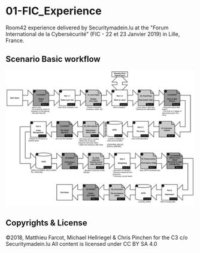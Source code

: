 # 01-FIC_Experience
Room42 experience delivered by Securitymadein.lu at the "Forum International de la Cybersécurité" (FIC - 22 et 23 Janvier 2019) in Lille, France.

## Scenario Basic workflow

![Basic scenario workflow](Room42-1.svg)

## Copyrights & License
©2018, Matthieu Farcot, Michael Hellriegel & Chris Pinchen for the C3 c/o Securitymadein.lu
All content is licensed under CC BY SA 4.0
